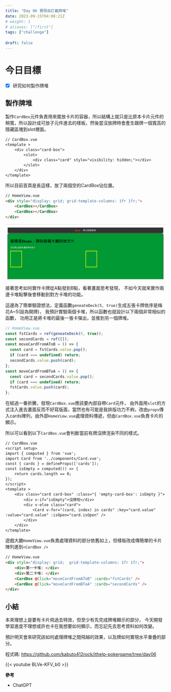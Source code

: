 ```yaml
---
title: "Day 06 實現自訂義牌堆"
date: 2023-09-15T04:08:21Z
# weight: 1
# aliases: ["/first"]
tags: ["challenge"]

draft: false
---
```

# 今日目標
- [x] 研究如何製作牌堆

## 製作牌堆
製作`CardBox`元件負責用來擺放卡片的容器，所以結構上就只是比原本卡片元件的稍寬，所以設計成可放子元件進去的樣板，然後當沒放牌時會產生跟牌一個寬高的隱藏區塊到slot裡面。
```vue
// CardBox.vue
<template >
    <div class="card-box">
        <slot>
            <div class="card" style="visibility: hidden;"></div>
        </slot>
    </div>
</template>
```
所以目前首頁是長這樣，放了兩個空的CardBox佔位置。
```html
// HomeView.vue
<div style="display: grid; grid-template-columns: 1fr 1fr;">
    <CardBox></CardBox>
    <CardBox></CardBox>
</div>
```
![cardbox.vue demo image](/images/day06-cardbox.png)

接著思考如何實作卡牌從A點發到B點，看著畫面思考發現，
不如今天就來實作兩邊卡堆點擊後會移動到對方卡堆的功能。

這邊為了簡單驗證想法，定義函數`geneateDeck(5, true)`生成五張卡牌依序是梅花A~5(設為開牌)，
我預計實驗兩個卡堆，所以函數也就設計以下兩個非常相似的函數，
功用正是將卡堆的最後一張卡彈出，並推到另一個牌堆。
```js
// HomeView.vue
const fstCards = ref(geneateDeck(5, true));
const secondCards = ref([]);
const moveCardFromAToB = () => {
  const card = fstCards.value.pop();
  if (card === undefined) return;
  secondCards.value.push(card);
};
const moveCardFromBToA = () => {
  const card = secondCards.value.pop();
  if (card === undefined) return;
  fstCards.value.push(card);
};
```

在經過一番折騰，發現`CardBox.vue`應該要內部自帶`Card`元件，
由外面用`slot`的方式注入進去畫面反而不好寫版面，當然也有可能是我排版功力不夠，改由`props`傳入cards陣列，由外部`HomeView.vue`處理資料傳遞，但由`CardBox.vue`負責卡片的顯示。

所以可以看到以下`CardBox.vue`會判斷當前有牌沒牌渲染不同的樣式。
```vue
// CardBox.vue
<script setup>
import { computed } from 'vue';
import Card from '../components/Card.vue';
const { cards } = defineProps(['cards']);
const isEmpty = computed(() => {
    return cards.length == 0;
});
</script>
<template >
    <div class="card card-box" :class="{ 'empty-card-box': isEmpty }">
        <div v-if="isEmpty">沒牌啦</div>
        <div v-else class="card">
            <Card v-for="(card, index) in cards" :key="card.value" :value="card.value" :isOpen="card.isOpen" />
        </div>
    </div>
</template>
```

遊戲大廳`HomeView.vue`負責處理資料的部分依舊如上，但樣板改成傳簡單的卡片陣列進到`<CardBox />`
```html
// HomeView.vue
<div style="display: grid;  grid-template-columns: 1fr 1fr;">
    <div>第一卡堆: </div>
    <div>第二卡堆: </div>
    <CardBox @Click="moveCardFromAToB" :cards="fstCards" />
    <CardBox @Click="moveCardFromBToA" :cards="secondCards" />
</div>
```

## 小結
本來理想上是要有卡片飛過去特效，但至少有先完成牌堆顯示的部分，
今天開發學習進度不理想或許也卡在我想要如何顯示，而忘記先去思考資料如何改變。

預計明天會來研究該如何處理牌堆之間飛越的效果，以及牌如何實現水平重疊的部分。

程式碼: https://github.com/kabuto412rock/ithelp-pokergame/tree/day06

{{< youtube BLVe-KFV_b0 >}}

**參考**
- ChatGPT
